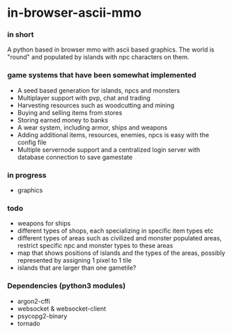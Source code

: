 # in-browser-ascii-mmo

### in short
A python based in browser mmo with ascii based graphics.
The world is "round" and populated by islands with npc characters on them.

### game systems that have been somewhat implemented
- A seed based generation for islands, npcs and monsters
- Multiplayer support with pvp, chat and trading
- Harvesting resources such as woodcutting and mining
- Buying and selling items from stores
- Storing earned money to banks
- A wear system, including armor, ships and weapons
- Adding additional items, resources, enemies, npcs is easy with the config file
- Multiple servernode support and a centralized login server with database connection to save gamestate



### in progress
- graphics

### todo
- weapons for ships
- different types of shops, each specializing in specific item types etc
- different types of areas such as civilized and monster populated areas, restrict specific npc and monster types to these areas
- map that shows positions of islands and the types of the areas, possibly represented by assigning 1 pixel to 1 tile
- islands that are larger than one gametile?


### Dependencies (python3 modules)
- argon2-cffi
- websocket & websocket-client
- psycopg2-binary
- tornado

